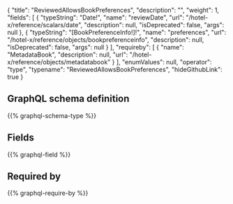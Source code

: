 {
  "title": "ReviewedAllowsBookPreferences",
  "description": "",
  "weight": 1,
  "fields": [
    {
      "typeString": "Date!",
      "name": "reviewDate",
      "url": "/hotel-x/reference/scalars/date",
      "description": null,
      "isDeprecated": false,
      "args": null
    },
    {
      "typeString": "[BookPreferenceInfo!]!",
      "name": "preferences",
      "url": "/hotel-x/reference/objects/bookpreferenceinfo",
      "description": null,
      "isDeprecated": false,
      "args": null
    }
  ],
  "requireby": [
    {
      "name": "MetadataBook",
      "description": null,
      "url": "/hotel-x/reference/objects/metadatabook"
    }
  ],
  "enumValues": null,
  "operator": "type",
  "typename": "ReviewedAllowsBookPreferences",
  "hideGithubLink": true
}
## GraphQL schema definition

{{% graphql-schema-type %}}

## Fields

{{% graphql-field %}}

## Required by

{{% graphql-require-by %}}
